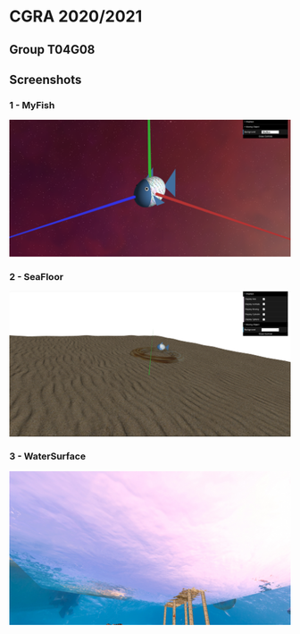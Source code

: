 # CGRA 2020/2021

## Group T04G08

## Screenshots

### 1 - MyFish

![Screenshot 1](screenshots/proj-t4g08-1.png)

### 2 - SeaFloor

![Screenshot 2](screenshots/proj-t4g08-2.png)

### 3 - WaterSurface

![Screenshot 3](screenshots/proj-t4g08-3.png)
